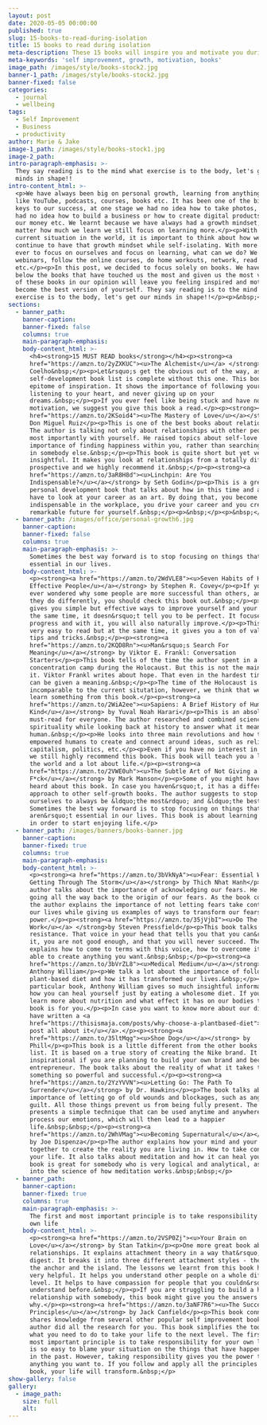 ```yaml
---
layout: post
date: 2020-05-05 00:00:00
published: true
slug: 15-books-to-read-during-isolation
title: 15 books to read during isolation
meta-description: These 15 books will inspire you and motivate you during this difficult time
meta-keywords: 'self improvement, growth, motivation, books'
image_path: /images/style/books-stock2.jpg
banner-1_path: /images/style/books-stock2.jpg
banner-fixed: false
categories:
  - journal
  - wellbeing
tags:
  - Self Improvement
  - Business
  - productivity
author: Marie & Jake
image-1_path: /images/style/books-stock1.jpg
image-2_path:
intro-paragraph-emphasis: >-
  They say reading is to the mind what exercise is to the body, let's get our
  minds in shape!!
intro-content_html: >-
  <p>We have always been big on personal growth, learning from anything we can
  like YouTube, podcasts, courses, books etc. It has been one of the biggest
  keys to our success, at one stage we had no idea how to take photos, we also
  had no idea how to build a business or how to create digital products, manage
  our money etc. We learnt because we have always had a growth mindset, no
  matter how much we learn we still focus on learning more.</p><p>With the
  current situation in the world, it is important to think about how we can
  continue to have that growth mindset while self-isolating. With more time than
  ever to focus on ourselves and focus on learning, what can we do? We can watch
  webinars, follow the online courses, do home workouts, network, read books
  etc.</p><p>In this post, we decided to focus solely on books. We have listed
  below the books that have touched us the most and given us the most value. All
  of these books in our opinion will leave you feeling inspired and motivated to
  become the best version of yourself. They say reading is to the mind what
  exercise is to the body, let's get our minds in shape!!</p><p>&nbsp;</p>
sections:
  - banner_path:
    banner-caption:
    banner-fixed: false
    columns: true
    main-paragraph-emphasis:
    body-content_html: >-
      <h4><strong>15 MUST READ books</strong></h4><p><strong><a
      href="https://amzn.to/2yZXKUC"><u>The Alchemist</u></a> </strong>by Paulo
      Coelho&nbsp;</p><p>Let&rsquo;s get the obvious out of the way, as no
      self-development book list is complete without this one. This book is an
      epitome of inspiration. It shows the importance of following your journey,
      listening to your heart, and never giving up on your
      dreams.&nbsp;</p><p>If you ever feel like being stuck and have no
      motivation, we suggest you give this book a read.</p><p><strong><a
      href="https://amzn.to/2KSoid4"><u>The Mastery of Love</u></a></strong> by
      Don Miguel Ruiz</p><p>This is one of the best books about relationships.
      The author is talking not only about relationships with other people but
      most importantly with yourself. He raised topics about self-love and the
      importance of finding happiness within you, rather than searching for it
      in somebody else.&nbsp;</p><p>This book is quite short but yet very
      insightful. It makes you look at relationships from a totally different
      prospective and we highly recommend it.&nbsp;</p><p><strong><a
      href="https://amzn.to/3aR8H8d"><u>Linchpin: Are You
      Indispensable?</u></a></strong> by Seth Godin</p><p>This is a great
      personal development book that talks about how in this time and age you
      have to look at your career as an art. By doing that, you become
      indispensable in the workplace, you drive your career and you create a
      remarkable future for yourself.&nbsp;</p><p>&nbsp;</p><p>&nbsp;</p>
  - banner_path: /images/office/personal-growth6.jpg
    banner-caption:
    banner-fixed: false
    columns: true
    main-paragraph-emphasis: >-
      Sometimes the best way forward is to stop focusing on things that aren’t
      essential in our lives.
    body-content_html: >-
      <p><strong><a href="https://amzn.to/2WdVLE8"><u>Seven Habits of Highly
      Effective People</u></a></strong> by Stephen R. Covey</p><p>If you have
      ever wondered why some people are more successful than others, and what
      they do differently, you should check this book out.&nbsp;</p><p>The book
      gives you simple but effective ways to improve yourself and your life. At
      the same time, it doesn&rsquo;t tell you to be perfect. It focuses more on
      progress and with it, you will also naturally improve.</p><p>This book is
      very easy to read but at the same time, it gives you a ton of valuable
      tips and tricks.&nbsp;</p><p><strong><a
      href="https://amzn.to/2KQD8Rn"><u>Man&rsquo;s Search For
      Meaning</u></a></strong> by Viktor E. Frankl: Conversation
      Starters</p><p>This book tells of the time the author spent in a
      concentration camp during the Holocaust. But this is not the main topic of
      it. Viktor Frankl writes about hope. That even in the hardest times life
      can be given a meaning.&nbsp;</p><p>The time of the Holocaust is
      incomparable to the current situtation, however, we think that we can all
      learn something from this book.</p><p><strong><a
      href="https://amzn.to/2WiA2ee"><u>Sapiens: A Brief History of Human
      Kind</u></a></strong> by Yuval Noah Harari</p><p>This is an absolute
      must-read for everyone. The author researched and combined science and
      spirituality while looking back at history to answer what it means to be
      human.&nbsp;</p><p>He looks into three main revolutions and how they have
      empowered humans to create and connect around ideas, such as religion,
      capitalism, politics, etc.</p><p>Even if you have no interest in history,
      we still highly recommend this book. This book will teach you a lot about
      the world and a lot about life.</p><p><strong><a
      href="https://amzn.to/2VWE0uh"><u>The Subtle Art of Not Giving a
      F*ck</u></a></strong> by Mark Manson</p><p>Some of you might have already
      heard about this book. In case you haven&rsquo;t, it has a different
      approach to other self-growth books. The author suggests to stop forcing
      ourselves to always be &ldquo;the most&rdquo; and &ldquo;the best&rdquo;.
      Sometimes the best way forward is to stop focusing on things that
      aren&rsquo;t essential in our lives. This book is about learning to let go
      in order to start enjoying life.</p>
  - banner_path: /images/banners/books-banner.jpg
    banner-caption:
    banner-fixed: true
    columns: true
    main-paragraph-emphasis:
    body-content_html: >-
      <p><strong><a href="https://amzn.to/3bVkNyA"><u>Fear: Essential Wisdom of
      Getting Through The Storm</u></a></strong> by Thich Nhat Hanh</p><p>The
      author talks about the importance of acknowledging our fears. He starts by
      going all the way back to the origin of our fears. As the book continues,
      the author explains the importance of not letting fears take control over
      our lives while giving us examples of ways to transform our fears into our
      power.</p><p><strong><a href="https://amzn.to/35jVjbI"><u>Do The
      Work</u></a> </strong>by Steven Pressfield</p><p>This book talks about
      resistance. That voice in your head that tells you that you can&rsquo;t do
      it, you are not good enough, and that you will never succeed. The author
      explains how to come to terms with this voice, how to overcome it and be
      able to create anything you want.&nbsp;&nbsp;</p><p><strong><a
      href="https://amzn.to/3bVrZL8"><u>Medical Medium</u></a></strong> by
      Anthony William</p><p>We talk a lot about the importance of following a
      plant-based diet and how it has transformed our lives.&nbsp;</p><p>In this
      particular book, Anthony William gives so much insightful information on
      how you can heal yourself just by eating a wholesome diet. If you want to
      learn more about nutrition and what effect it has on our bodies than this
      book is for you.</p><p>In case you want to know more about our diet we
      have written a <a
      href="https://thisismaja.com/posts/why-choose-a-plantbased-diet"><u>blog
      post all about it</u></a>.</p><p><strong><a
      href="https://amzn.to/35ltMqg"><u>Shoe Dog</u></a></strong> by
      Phill</p><p>This book is a little different from the other books on this
      list. It is based on a true story of creating the Nike brand. It is super
      inspirational if you are planning to build your own brand and become an
      entrepreneur. The book talks about the reality of what it takes to create
      something so powerful and successful.</p><p><strong><a
      href="https://amzn.to/2YzYVVN"><u>Letting Go: The Path To
      Surrender</u></a></strong> by Dr. Hawkins</p><p>The book talks about the
      importance of letting go of old wounds and blockages, such as anger and
      guilt. All those things prevent us from being fully present. The author
      presents a simple technique that can be used anytime and anywhere to
      process our emotions, which will then lead to a happier
      life.&nbsp;&nbsp;</p><p><strong><a
      href="https://amzn.to/2WhVMag"><u>Becoming Supernatural</u></a></strong>
      by Joe Dispenza</p><p>The author explains how your mind and your body work
      together to create the reality you are living in. How to take control over
      your life. It also talks about meditation and how it can heal you. This
      book is great for somebody who is very logical and analytical, as it goes
      into the science of how meditation works.&nbsp;&nbsp;</p>
  - banner_path:
    banner-caption:
    banner-fixed: true
    columns: true
    main-paragraph-emphasis: >-
      The first and most important principle is to take responsibility for your
      own life
    body-content_html: >-
      <p><strong><a href="https://amzn.to/2VSP0Zj"><u>Your Brain on
      Love</u></a></strong> by Stan Tatkin</p><p>One more great book about
      relationships. It explains attachment theory in a way that&rsquo;s easy to
      digest. It breaks it into three different attachment styles - the wave,
      the anchor and the island. The lessons we learnt from this book have been
      very helpful. It helps you understand other people on a whole different
      level. It helps to have compassion for people that you couldn&rsquo;t
      understand before.&nbsp;</p><p>If you are struggling to build a healthy
      relationship with somebody, this book might give you the answers as to
      why.</p><p><strong><a href="https://amzn.to/3aNF7R6"><u>The Success
      Principles</u></a></strong> by Jack Canfield</p><p>This book connects and
      shares knowledge from several other popular self improvement books. The
      author did all the research for you. This book simplifies the tools and
      what you need to do to take your life to the next level. The first and
      most important principle is to take responsibility for your own life. It
      is so easy to blame your situation on the things that have happened to you
      in the past. However, taking responsibility gives you the power to do
      anything you want to. If you follow and apply all the principles from this
      book, your life will transform.&nbsp;</p>
show-gallery: false
gallery:
  - image_path:
    size: full
    alt:
---
```


